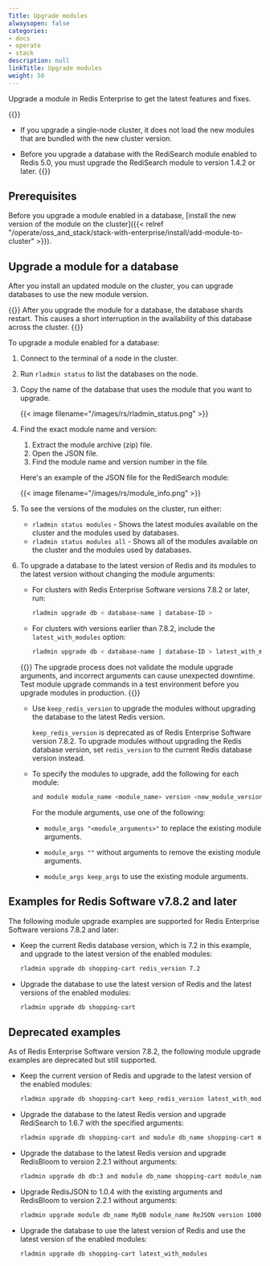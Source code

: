 ```yaml
---
Title: Upgrade modules
alwaysopen: false
categories:
- docs
- operate
- stack
description: null
linkTitle: Upgrade modules
weight: 50
---
```


Upgrade a module in Redis Enterprise to get the latest features and fixes.

{{<note>}}
- If you upgrade a single-node cluster, it does not load the new modules that are bundled with the new cluster version.

- Before you upgrade a database with the RediSearch module enabled to Redis 5.0, you must upgrade the RediSearch module to version 1.4.2 or later.
{{</note>}}

## Prerequisites

Before you upgrade a module enabled in a database, [install the new version of the module on the cluster]({{< relref "/operate/oss_and_stack/stack-with-enterprise/install/add-module-to-cluster" >}}).

## Upgrade a module for a database

After you install an updated module on the cluster, you can upgrade databases to use the new module version.

{{<warning>}}
After you upgrade the module for a database, the database shards restart. This causes a short interruption in the availability of this database across the cluster.
{{</warning>}}

To upgrade a module enabled for a database:

1. Connect to the terminal of a node in the cluster.
1. Run `rladmin status` to list the databases on the node.
1. Copy the name of the database that uses the module that you want to upgrade.

    {{< image filename="/images/rs/rladmin_status.png" >}}

1. Find the exact module name and version:

    1. Extract the module archive (zip) file.
    1. Open the JSON file.
    1. Find the module name and version number in the file.

    Here's an example of the JSON file for the RediSearch module:

    {{< image filename="/images/rs/module_info.png" >}}

1. To see the versions of the modules on the cluster, run either:

    - `rladmin status modules` - Shows the latest modules available on the cluster and the modules used by databases.
    - `rladmin status modules all` - Shows all of the modules available on the cluster and the modules used by databases.

1. To upgrade a database to the latest version of Redis and its modules to the latest version without changing the module arguments:

    - For clusters with Redis Enterprise Software versions 7.8.2 or later, run:

        ```sh
        rladmin upgrade db < database-name | database-ID >
        ```

    - For clusters with versions earlier than 7.8.2, include the `latest_with_modules` option:

        ```sh
        rladmin upgrade db < database-name | database-ID > latest_with_modules
        ```

    {{<warning>}}
The upgrade process does not validate the module upgrade arguments, and incorrect arguments can cause unexpected downtime. Test module upgrade commands in a test environment before you upgrade modules in production. 
    {{</warning>}}

    - Use `keep_redis_version` to upgrade the modules without upgrading the database to the latest Redis version.
    
        `keep_redis_version` is deprecated as of Redis Enterprise Software version 7.8.2. To upgrade modules without upgrading the Redis database version, set `redis_version` to the current Redis database version instead.

    - To specify the modules to upgrade, add the following for each module:

        ```sh
        and module module_name <module_name> version <new_module_version_number> module_args "<module arguments>"
        ```

        For the module arguments, use one of the following:

        - `module_args "<module_arguments>"` to replace the existing module arguments.

        - `module_args ""` without arguments to remove the existing module arguments.

        - `module_args keep_args` to use the existing module arguments.

## Examples for Redis Software v7.8.2 and later

The following module upgrade examples are supported for Redis Enterprise Software versions 7.8.2 and later:

- Keep the current Redis database version, which is 7.2 in this example, and upgrade to the latest version of the enabled modules:

    ```sh
    rladmin upgrade db shopping-cart redis_version 7.2
    ```

- Upgrade the database to use the latest version of Redis and the latest versions of the enabled modules:

    ```sh
    rladmin upgrade db shopping-cart
    ```

## Deprecated examples

As of Redis Enterprise Software version 7.8.2, the following module upgrade examples are deprecated but still supported.

- Keep the current version of Redis and upgrade to the latest version of the enabled modules:

    ```sh
    rladmin upgrade db shopping-cart keep_redis_version latest_with_modules
    ```

- Upgrade the database to the latest Redis version and upgrade RediSearch to 1.6.7 with the specified arguments:

    ```sh
    rladmin upgrade db shopping-cart and module db_name shopping-cart module_name ft version 10607 module_args "PARTITIONS AUTO"
    ```

- Upgrade the database to the latest Redis version and upgrade RedisBloom to version 2.2.1 without arguments:

    ```sh
    rladmin upgrade db db:3 and module db_name shopping-cart module_name bf version 20201 module_args ""
    ```

- Upgrade RedisJSON to 1.0.4 with the existing arguments and RedisBloom to version 2.2.1 without arguments:

    ```sh
    rladmin upgrade module db_name MyDB module_name ReJSON version 10004 module_args keep_args and module db_name MyDB module_name bf version 20201 module_args ""
    ```

- Upgrade the database to use the latest version of Redis and use the latest version of the enabled modules:

    ```sh
    rladmin upgrade db shopping-cart latest_with_modules
    ```
